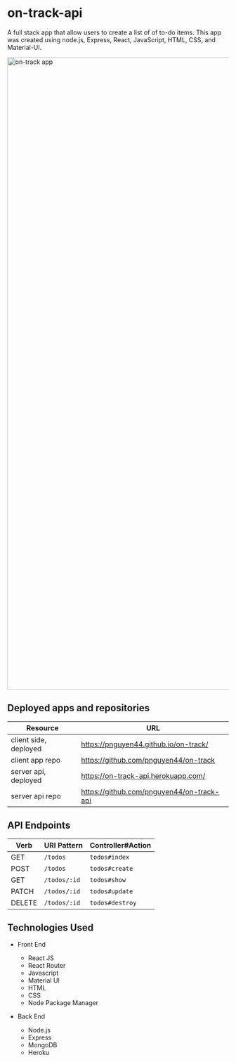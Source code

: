 # on-track-api
A full stack app that allow users to create a list of of to-do items. This app was created using node.js, Express, React, JavaScript, HTML, CSS, and Material-UI.

<img width="1440" alt="on-track app" src="https://i.imgur.com/1XBgsMw.png">

## Deployed apps and repositories
| Resource   | URL            |
|------------|----------------|
| client side, deployed    | https://pnguyen44.github.io/on-track/             |
| client app repo   | https://github.com/pnguyen44/on-track            |
| server api, deployed | https://on-track-api.herokuapp.com/            |
| server api repo  | https://github.com/pnguyen44/on-track-api    |


## API Endpoints
| Verb   | URI Pattern            | Controller#Action |
|--------|------------------------|-------------------|
| GET    | `/todos`               | `todos#index`     |
| POST   | `/todos`               | `todos#create`    |
| GET    | `/todos/:id`           | `todos#show`      |
| PATCH  | `/todos/:id`           | `todos#update`    |
| DELETE | `/todos/:id`           | `todos#destroy`   |

## Technologies Used
- Front End
  - React JS
  - React Router
  - Javascript
  - Material UI
  - HTML
  - CSS
  - Node Package Manager

- Back End
  - Node.js
  - Express
  - MongoDB
  - Heroku
